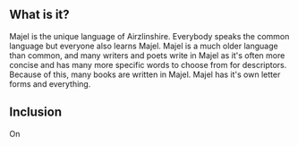 ## What is it?
Majel is the unique language of Airzlinshire. Everybody speaks the common language but everyone also learns Majel. Majel is a much older language than common, and many writers and poets write in Majel as it's often more concise and has many more specific words to choose from for descriptors. Because of this, many books are written in Majel. Majel has it's own letter forms and everything.

## Inclusion
On